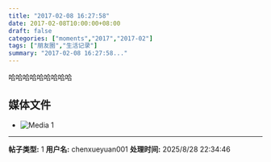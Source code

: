 ```yaml
---
title: "2017-02-08 16:27:58"
date: 2017-02-08T10:00:00+08:00
draft: false
categories: ["moments","2017","2017-02"]
tags: ["朋友圈","生活记录"]
summary: "2017-02-08 16:27:58..."
---
```


哈哈哈哈哈哈哈哈哈

## 媒体文件

- ![Media 1](/Moments/photos/2017-02-08/201702081627580.jpg)

---

**帖子类型:** 1
**用户名:** chenxueyuan001
**处理时间:** 2025/8/28 22:34:46